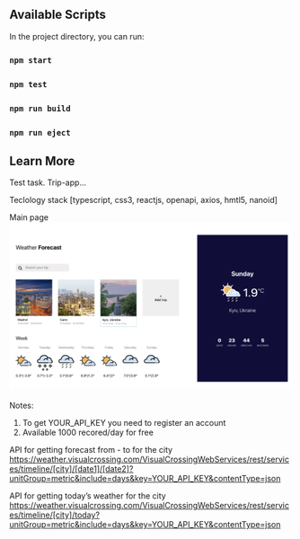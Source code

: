 ## Available Scripts

In the project directory, you can run:
### `npm start`
### `npm test`
### `npm run build`
### `npm run eject`

## Learn More
Test task. Trip-app...

Teclology stack [typescript, css3, reactjs, openapi, axios, hmtl5, nanoid]

Main page
![Main page](https://github.com/darynakarmazin/trip-app/raw/main/src/img/img-1.png)

Notes: 
1. To get YOUR_API_KEY you need to register an account
2. Available 1000 recored/day for free

API for getting forecast from - to for the city
https://weather.visualcrossing.com/VisualCrossingWebServices/rest/services/timeline/[city]/[date1]/[date2]?unitGroup=metric&include=days&key=YOUR_API_KEY&contentType=json

API for getting today’s weather for the city
https://weather.visualcrossing.com/VisualCrossingWebServices/rest/services/timeline/[city]/today?unitGroup=metric&include=days&key=YOUR_API_KEY&contentType=json


